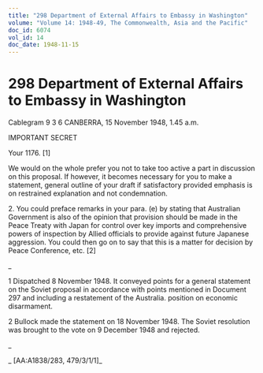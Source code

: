 ```yaml
---
title: "298 Department of External Affairs to Embassy in Washington"
volume: "Volume 14: 1948-49, The Commonwealth, Asia and the Pacific"
doc_id: 6074
vol_id: 14
doc_date: 1948-11-15
---
```


# 298 Department of External Affairs to Embassy in Washington

Cablegram 9 3 6 CANBERRA, 15 November 1948, 1.45 a.m.

IMPORTANT SECRET

Your 1176. [1]

We would on the whole prefer you not to take too active a part in discussion on this proposal. If however, it becomes necessary for you to make a statement, general outline of your draft if satisfactory provided emphasis is on restrained explanation and not condemnation.

2\. You could preface remarks in your para. (e) by stating that Australian Government is also of the opinion that provision should be made in the Peace Treaty with Japan for control over key imports and comprehensive powers of inspection by Allied officials to provide against future Japanese aggression. You could then go on to say that this is a matter for decision by Peace Conference, etc. [2]

_

1 Dispatched 8 November 1948. It conveyed points for a general statement on the Soviet proposal in accordance with points mentioned in Document 297 and including a restatement of the Australia. position on economic disarmament.

2 Bullock made the statement on 18 November 1948. The Soviet resolution was brought to the vote on 9 December 1948 and rejected.

_

_ [AA:A1838/283, 479/3/1/1]_
